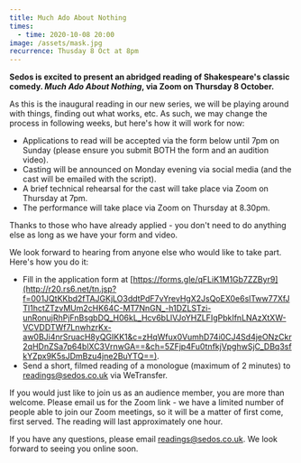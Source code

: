 ```yaml
---
title: Much Ado About Nothing
times:
  - time: 2020-10-08 20:00
image: /assets/mask.jpg
recurrence: Thusday 8 Oct at 8pm
---
```

**Sedos is excited to present an abridged reading of Shakespeare's classic comedy. *Much Ado About Nothing*, via Zoom on Thursday 8 October.**

As this is the inaugural reading in our new series, we will be playing around with things, finding out what works, etc. As such, we may change the process in following weeks, but here's how it will work for now:

* Applications to read will be accepted via the form below until 7pm on Sunday (please ensure you submit BOTH the form and an audition video).
* Casting will be announced on Monday evening via social media (and the cast will be emailed with the script).
* A brief technical rehearsal for the cast will take place via Zoom on Thursday at 7pm.
* The performance will take place via Zoom on Thursday at 8.30pm.

Thanks to those who have already applied - you don't need to do anything else as long as we have your form and video.

We look forward to hearing from anyone else who would like to take part. Here's how you do it:

* Fill in the application form at [https://forms.gle/​qFLiK1M1Gb7ZZByr9](http://r20.rs6.net/tn.jsp?f=001JQtKKbd2fTAJGKjLO3ddtPdF7vYrevHgX2JsQoEX0e6slTww77XfJTl1hctZTzvMUm2cHK64C-MT7NnGN_-h1DZLSTzi-unRonujRhPjFnBsgbDQ_H06kL_Hcv6bLlVJoYHZLFIgPbkIfnLNAzXtXW-VCVDDTWf7LnwhzrKx-aw0BJi4nrSruacH8yQGIKK1&c=zHqWfux0VumhD74i0CJ4Sd4jeONzCkr2qHDnZSa7p64blXC3VrnwGA==&ch=5ZFjp4Fu0tnfkjVpghwSjC_DBq3sfkYZpx9K5sJDmBzu4jne2BuYTQ==).
* Send a short, filmed reading of a monologue (maximum of 2 minutes) to [readings@sedos.co.uk](mailto:readings@sedos.co.uk) via WeTransfer.

If you would just like to join us as an audience member, you are more than welcome. Please email us for the Zoom link - we have a limited number of people able to join our Zoom meetings, so it will be a matter of first come, first served. The reading will last approximately one hour.

If you have any questions, please email [readings@sedos.co.uk](mailto:readings@sedos.co.uk). We look forward to seeing you online soon.